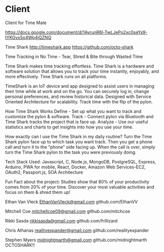 # Client
Client for Time Mate

https://docs.google.com/document/d/1AyrunR6l-TwLJePo2xc0seYs9-tYKGvx5o4Wp4jQZNQ

Time Shark
http://timeshark.app 
https://github.com/octo-shark

Time Tracking in No Time - Tear, Shred & Bite through Wasted Time

Time Shark makes time tracking effortless. Time Shark is a hardware and software solution that allows you to track your time instantly, enjoyably, and more effectively. Time Shark runs on all platforms.

TimeShark is an IoT device and app designed to assist users in managing their time while at work and on the go. You can securely log in, change personal preferences, and review historical data. Designed with Service Oriented Architecture for scalability. Track time with the flip of the pylon.

How Time Shark Works
	Define 	- Set up what you want to track and customize the pylon & software.
	Track 		- Connect pylon via Bluetooth and Time Shark tracks the project that is face up.
	Analyze 	- Use our useful statistics and charts to get insights into how you use your time.

How exactly can I use the Time Shark in my daily routine? Turn the Time Shark pylon face up to which task you want track. Then you get a phone call and turn it to the "phone" side facing up. When the call is over, simply turn the Time Shark pylon to the task you were previously doing.

Tech Stack Used:  Javascript, C, Node.js, MongoDB, PostgreSQL, Express, Arduino, PWA for mobile, React, Docker, Amazon Web Services-EC2, OAuth2, Passport.js, SOA Architecture

Fun Fact about the project: Studies show that 80% of your productivity comes from 20% of your time. Discover your most valuable activities and focus on them & shred them up!

Ethan Van Vleck	
EthanVanVleck@gmail.com
github.com/EthanVV 

Mitchell Coe 
mitchellcoe09@gmail.com
github.com/mitchcoe 

Rikki Sasda
rikkisasda@gmail.com
github.com/frillizard

Chris Athanas
realityexpander@gmail.com
github.com/realityexpander 

Stephen Myers
midnightmarth@gmail.com 
github.com/midnightmarth  
OCTOSHARK!!

